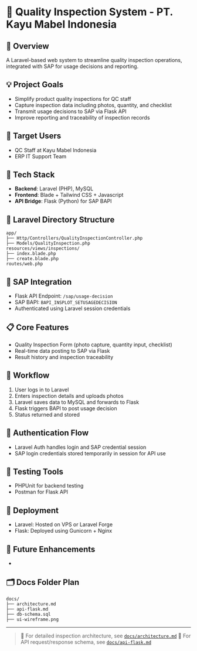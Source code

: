 # 📘 Quality Inspection System - PT. Kayu Mabel Indonesia

## 📌 Overview

A Laravel-based web system to streamline quality inspection operations, integrated with SAP for usage decisions and reporting.

## 💡 Project Goals

- Simplify product quality inspections for QC staff
- Capture inspection data including photos, quantity, and checklist
- Transmit usage decisions to SAP via Flask API
- Improve reporting and traceability of inspection records

## 👥 Target Users

- QC Staff at Kayu Mabel Indonesia
- ERP IT Support Team

## 🧱 Tech Stack

- **Backend**: Laravel (PHP), MySQL
- **Frontend**: Blade + Tailwind CSS + Javascript
- **API Bridge**: Flask (Python) for SAP BAPI

## 📁 Laravel Directory Structure

```
app/
├── Http/Controllers/QualityInspectionController.php
├── Models/QualityInspection.php
resources/views/inspections/
├── index.blade.php
├── create.blade.php
routes/web.php
```

## 🔌 SAP Integration

- Flask API Endpoint: `/sap/usage-decision`
- SAP BAPI: `BAPI_INSPLOT_SETUSAGEDECISION`
- Authenticated using Laravel session credentials

## 📋 Core Features

- Quality Inspection Form (photo capture, quantity input, checklist)
- Real-time data posting to SAP via Flask
- Result history and inspection traceability

## 🔄 Workflow

1. User logs in to Laravel
2. Enters inspection details and uploads photos
3. Laravel saves data to MySQL and forwards to Flask
4. Flask triggers BAPI to post usage decision
5. Status returned and stored

## 🔐 Authentication Flow

- Laravel Auth handles login and SAP credential session
- SAP login credentials stored temporarily in session for API use

## 🧪 Testing Tools

- PHPUnit for backend testing
- Postman for Flask API

## 🚀 Deployment

- Laravel: Hosted on VPS or Laravel Forge
- Flask: Deployed using Gunicorn + Nginx

## 📂 Future Enhancements

-

## 🗂 Docs Folder Plan

```
docs/
├── architecture.md
├── api-flask.md
├── db-schema.sql
├── ui-wireframe.png
```

---

> 📘 For detailed inspection architecture, see [`docs/architecture.md`](docs/architecture.md)
> 🧾 For API request/response schema, see [`docs/api-flask.md`](docs/api-flask.md)


